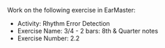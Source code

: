 Work on the following exercise in EarMaster:
- Activity: Rhythm Error Detection
- Exercise Name: 3/4 - 2 bars: 8th & Quarter notes
- Exercise Number: 2.2

